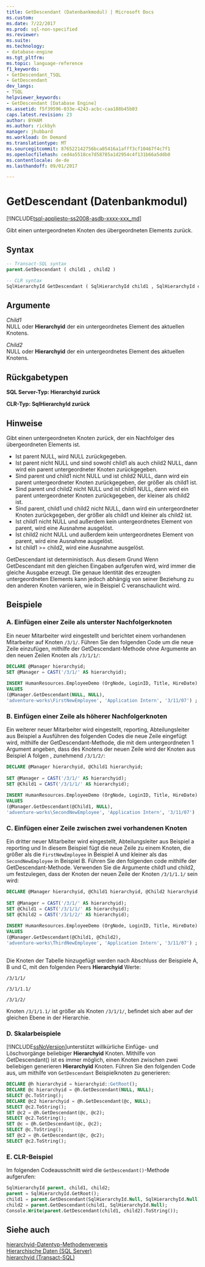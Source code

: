 ```yaml
---
title: GetDescendant (Datenbankmodul) | Microsoft Docs
ms.custom: 
ms.date: 7/22/2017
ms.prod: sql-non-specified
ms.reviewer: 
ms.suite: 
ms.technology:
- database-engine
ms.tgt_pltfrm: 
ms.topic: language-reference
f1_keywords:
- GetDescendant_TSQL
- GetDescendant
dev_langs:
- TSQL
helpviewer_keywords:
- GetDescendant [Database Engine]
ms.assetid: f5f39596-033e-4243-acbc-caa188b45b03
caps.latest.revision: 23
author: BYHAM
ms.author: rickbyh
manager: jhubbard
ms.workload: On Demand
ms.translationtype: MT
ms.sourcegitcommit: 876522142756bca05416a1afff3cf10467f4c7f1
ms.openlocfilehash: ced4a5518ce7d58785a1d2954c4f131b66a5ddb0
ms.contentlocale: de-de
ms.lasthandoff: 09/01/2017

---
```

# <a name="getdescendant-database-engine"></a>GetDescendant (Datenbankmodul)
[!INCLUDE[tsql-appliesto-ss2008-asdb-xxxx-xxx_md](../../includes/tsql-appliesto-ss2008-asdb-xxxx-xxx-md.md)]

Gibt einen untergeordneten Knoten des übergeordneten Elements zurück.
  
## <a name="syntax"></a>Syntax  
  
```sql
-- Transact-SQL syntax  
parent.GetDescendant ( child1 , child2 )   
```  
  
```sql
-- CLR syntax  
SqlHierarchyId GetDescendant ( SqlHierarchyId child1 , SqlHierarchyId child2 )   
```  
  
## <a name="arguments"></a>Argumente  
*Child1*  
NULL oder **Hierarchyid** der ein untergeordnetes Element des aktuellen Knotens.
  
*Child2*  
NULL oder **Hierarchyid** der ein untergeordnetes Element des aktuellen Knotens.
  
## <a name="return-types"></a>Rückgabetypen  
**SQL Server-Typ: Hierarchyid zurück**
  
**CLR-Typ: SqlHierarchyId zurück**
  
## <a name="remarks"></a>Hinweise  
Gibt einen untergeordneten Knoten zurück, der ein Nachfolger des übergeordneten Elements ist.
-   Ist parent NULL, wird NULL zurückgegeben.  
-   Ist parent nicht NULL und sind sowohl child1 als auch child2 NULL, dann wird ein parent untergeordneter Knoten zurückgegeben.  
-   Sind parent und child1 nicht NULL und ist child2 NULL, dann wird ein parent untergeordneter Knoten zurückgegeben, der größer als child1 ist.  
-   Sind parent und child2 nicht NULL und ist child1 NULL, dann wird ein parent untergeordneter Knoten zurückgegeben, der kleiner als child2 ist.  
-   Sind parent, child1 und child2 nicht NULL, dann wird ein untergeordneter Knoten zurückgegeben, der größer als child1 und kleiner als child2 ist.  
-   Ist child1 nicht NULL und außerdem kein untergeordnetes Element von parent, wird eine Ausnahme ausgelöst.  
-   Ist child2 nicht NULL und außerdem kein untergeordnetes Element von parent, wird eine Ausnahme ausgelöst.  
-   Ist child1 >= child2, wird eine Ausnahme ausgelöst.  
  
GetDescendant ist deterministisch. Aus diesem Grund Wenn GetDescendant mit den gleichen Eingaben aufgerufen wird, wird immer die gleiche Ausgabe erzeugt. Die genaue Identität des erzeugten untergeordneten Elements kann jedoch abhängig von seiner Beziehung zu den anderen Knoten variieren, wie in Beispiel C veranschaulicht wird.
  
## <a name="examples"></a>Beispiele  
  
### <a name="a-inserting-a-row-as-the-least-descendant-node"></a>A. Einfügen einer Zeile als unterster Nachfolgerknoten  
Ein neuer Mitarbeiter wird eingestellt und berichtet einem vorhandenen Mitarbeiter auf Knoten `/3/1/`. Führen Sie den folgenden Code um die neue Zeile einzufügen, mithilfe der GetDescendant-Methode ohne Argumente an den neuen Zeilen Knoten als `/3/1/1/`:
  
```sql
DECLARE @Manager hierarchyid;   
SET @Manager = CAST('/3/1/' AS hierarchyid);  
  
INSERT HumanResources.EmployeeDemo (OrgNode, LoginID, Title, HireDate)  
VALUES  
(@Manager.GetDescendant(NULL, NULL),  
'adventure-works\FirstNewEmployee', 'Application Intern', '3/11/07') ;  
```  
  
### <a name="b-inserting-a-row-as-a-greater-descendant-node"></a>B. Einfügen einer Zeile als höherer Nachfolgerknoten  
Ein weiterer neuer Mitarbeiter wird eingestellt, reporting, Abteilungsleiter aus Beispiel a Ausführen des folgenden Codes die neue Zeile eingefügt wird, mithilfe der GetDescendant-Methode, die mit dem untergeordneten 1 Argument angeben, dass des Knotens der neuen Zeile wird der Knoten aus Beispiel A folgen , zunehmend `/3/1/2/`:
  
```sql
DECLARE @Manager hierarchyid, @Child1 hierarchyid;  
  
SET @Manager = CAST('/3/1/' AS hierarchyid);  
SET @Child1 = CAST('/3/1/1/' AS hierarchyid);  
  
INSERT HumanResources.EmployeeDemo (OrgNode, LoginID, Title, HireDate)  
VALUES  
(@Manager.GetDescendant(@Child1, NULL),  
'adventure-works\SecondNewEmployee', 'Application Intern', '3/11/07') ;  
```  
  
### <a name="c-inserting-a-row-between-two-existing-nodes"></a>C. Einfügen einer Zeile zwischen zwei vorhandenen Knoten  
Ein dritter neuer Mitarbeiter wird eingestellt, Abteilungsleiter aus Beispiel a reporting und In diesem Beispiel fügt die neue Zeile zu einem Knoten, die größer als die `FirstNewEmployee` in Beispiel A und kleiner als das `SecondNewEmployee` in Beispiel B. Führen Sie den folgenden code mithilfe der GetDescendant-Methode. Verwenden Sie die Argumente child1 und child2, um festzulegen, dass der Knoten der neuen Zeile der Knoten `/3/1/1.1/` sein wird:
  
```sql
DECLARE @Manager hierarchyid, @Child1 hierarchyid, @Child2 hierarchyid;  
  
SET @Manager = CAST('/3/1/' AS hierarchyid);  
SET @Child1 = CAST('/3/1/1/' AS hierarchyid);  
SET @Child2 = CAST('/3/1/2/' AS hierarchyid);  
  
INSERT HumanResources.EmployeeDemo (OrgNode, LoginID, Title, HireDate)  
VALUES  
(@Manager.GetDescendant(@Child1, @Child2),  
'adventure-works\ThirdNewEmployee', 'Application Intern', '3/11/07') ;  
  
```  
  
Die Knoten der Tabelle hinzugefügt werden nach Abschluss der Beispiele A, B und C, mit den folgenden Peers **Hierarchyid** Werte:
  
`/3/1/1/`
  
`/3/1/1.1/`
  
`/3/1/2/`
  
Knoten `/3/1/1.1/` ist größer als Knoten `/3/1/1/`, befindet sich aber auf der gleichen Ebene in der Hierarchie.
  
### <a name="d-scalar-examples"></a>D. Skalarbeispiele  
[!INCLUDE[ssNoVersion](../../includes/ssnoversion-md.md)]unterstützt willkürliche Einfüge- und Löschvorgänge beliebiger **Hierarchyid** Knoten. Mithilfe von GetDescendant() ist es immer möglich, einen Knoten zwischen zwei beliebigen generieren **Hierarchyid** Knoten. Führen Sie den folgenden Code aus, um mithilfe von `GetDescendant` Beispielknoten zu generieren:
  
```sql
DECLARE @h hierarchyid = hierarchyid::GetRoot();  
DECLARE @c hierarchyid = @h.GetDescendant(NULL, NULL);  
SELECT @c.ToString();  
DECLARE @c2 hierarchyid = @h.GetDescendant(@c, NULL);  
SELECT @c2.ToString();  
SET @c2 = @h.GetDescendant(@c, @c2);  
SELECT @c2.ToString();  
SET @c = @h.GetDescendant(@c, @c2);  
SELECT @c.ToString();  
SET @c2 = @h.GetDescendant(@c, @c2);  
SELECT @c2.ToString();  
```  
  
### <a name="e-clr-example"></a>E. CLR-Beispiel  
Im folgenden Codeausschnitt wird die `GetDescendant()`-Methode aufgerufen:
  
```sql
SqlHierarchyId parent, child1, child2;  
parent = SqlHierarchyId.GetRoot();  
child1 = parent.GetDescendant(SqlHierarchyId.Null, SqlHierarchyId.Null);  
child2 = parent.GetDescendant(child1, SqlHierarchyId.Null);  
Console.Write(parent.GetDescendant(child1, child2).ToString());  
```  
  
## <a name="see-also"></a>Siehe auch
[hierarchyid-Datentyp-Methodenverweis](http://msdn.microsoft.com/library/01a050f5-7580-4d5f-807c-7f11423cbb06)  
[Hierarchische Daten &#40;SQL Server&#41;](../../relational-databases/hierarchical-data-sql-server.md)  
[hierarchyid &#40;Transact-SQL&#41;](../../t-sql/data-types/hierarchyid-data-type-method-reference.md)
  
  

